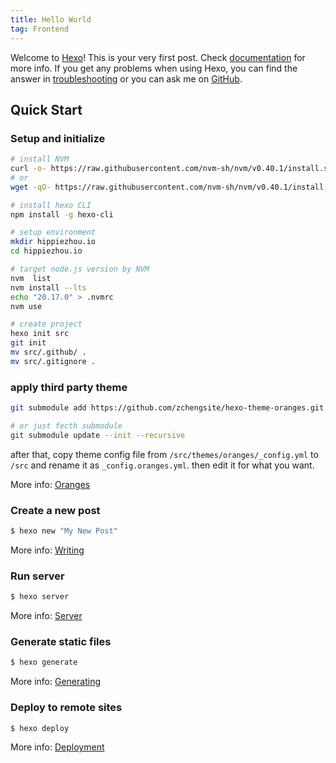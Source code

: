 ```yaml
---
title: Hello World
tag: Frontend
---
```


Welcome to [Hexo](https://hexo.io/)! This is your very first post. Check [documentation](https://hexo.io/docs/) for more info. If you get any problems when using Hexo, you can find the answer in [troubleshooting](https://hexo.io/docs/troubleshooting.html) or you can ask me on [GitHub](https://github.com/hexojs/hexo/issues).

## Quick Start

### Setup and initialize

```bash
# install NVM
curl -o- https://raw.githubusercontent.com/nvm-sh/nvm/v0.40.1/install.sh | bash
# or
wget -qO- https://raw.githubusercontent.com/nvm-sh/nvm/v0.40.1/install.sh | bash

# install hexo CLI
npm install -g hexo-cli

# setup environment
mkdir hippiezhou.io
cd hippiezhou.io

# target node.js version by NVM
nvm  list
nvm install --lts
echo "20.17.0" > .nvmrc
nvm use

# create project
hexo init src
git init
mv src/.github/ .
mv src/.gitignore .
```

### apply third party theme

```bash
git submodule add https://github.com/zchengsite/hexo-theme-oranges.git src/themes/oranges

# or just fecth submodule
git submodule update --init --recursive
```

after that, copy theme config file from `/src/themes/oranges/_config.yml` to `/src` and rename it as `_config.oranges.yml`. then edit it for what you want.

More info: [Oranges](https://github.com/zchengsite/hexo-theme-oranges)

### Create a new post

```bash
$ hexo new "My New Post"
```

More info: [Writing](https://hexo.io/docs/writing.html)

### Run server

```bash
$ hexo server
```

More info: [Server](https://hexo.io/docs/server.html)

### Generate static files

```bash
$ hexo generate
```

More info: [Generating](https://hexo.io/docs/generating.html)

### Deploy to remote sites

```bash
$ hexo deploy
```

More info: [Deployment](https://hexo.io/docs/one-command-deployment.html)
